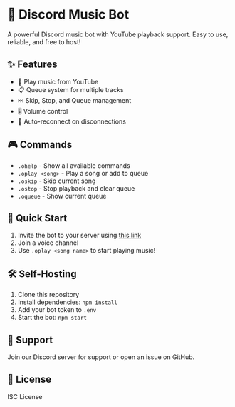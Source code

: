 # 🎵 Discord Music Bot

A powerful Discord music bot with YouTube playback support. Easy to use, reliable, and free to host!

## ✨ Features

- 🎵 Play music from YouTube
- 📋 Queue system for multiple tracks
- ⏭️ Skip, Stop, and Queue management
- 🎚️ Volume control
- 🔄 Auto-reconnect on disconnections

## 🎮 Commands

- `.ohelp` - Show all available commands
- `.oplay <song>` - Play a song or add to queue
- `.oskip` - Skip current song
- `.ostop` - Stop playback and clear queue
- `.oqueue` - Show current queue

## 🚀 Quick Start

1. Invite the bot to your server using [this link](https://discord.com/oauth2/authorize?client_id=1346886607302557779&permissions=8&scope=bot%20applications.commands)
2. Join a voice channel
3. Use `.oplay <song name>` to start playing music!

## 🛠️ Self-Hosting

1. Clone this repository
2. Install dependencies: `npm install`
3. Add your bot token to `.env`
4. Start the bot: `npm start`

## 🌟 Support

Join our Discord server for support or open an issue on GitHub.

## 📝 License

ISC License 